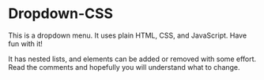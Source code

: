 # Dropdown-CSS
This is a dropdown menu. It uses plain HTML, CSS, and JavaScript. Have fun with it!

It has nested lists, and elements can be added or removed with some effort. Read the comments and hopefully you will understand what to change.
